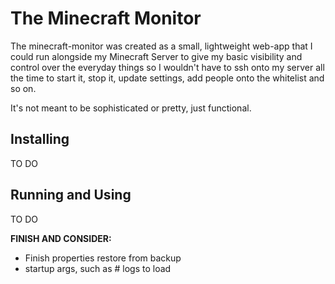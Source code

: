 # The Minecraft Monitor

The minecraft-monitor was created as a small, lightweight web-app that I could
run alongside my Minecraft Server to give my basic visibility and control over
the everyday things so I wouldn't have to ssh onto my server all the time to
start it, stop it, update settings, add people onto the whitelist and so on.

It's not meant to be sophisticated or pretty, just functional.

## Installing

TO DO

## Running and Using

TO DO

**FINISH AND CONSIDER:**
- Finish properties restore from backup
- startup args, such as # logs to load

